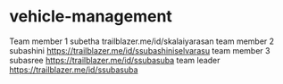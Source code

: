 # vehicle-management
Team member 1 subetha trailblazer.me/id/skalaiyarasan
team member 2 subashini https://trailblazer.me/id/ssubashiniselvarasu
team member 3 subasree https://trailblazer.me/id/ssubasuba
team leader https://trailblazer.me/id/ssubasuba
